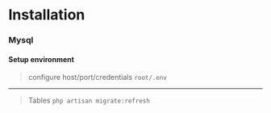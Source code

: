 # Installation

### Mysql

#### Setup environment

> configure host/port/credentials `root/.env`
----
> Tables
`php artisan migrate:refresh`